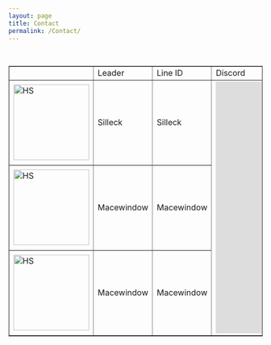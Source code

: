 ```yaml
---
layout: page
title: Contact
permalink: /Contact/
---
```


<table border="1">
<!-- First row -->
<tr>
  <td></td>
  <td>Leader</td>
  <td>Line ID</td>
  <td>Discord</td>
</tr>
<!-- Second row -->
<tr>
    <td><img src="{{ site.url }}/assets/HSSlogon.jpg" alt="HS" width="150" height="150" border="0"></td>
    <td>Silleck</td>
    <td>Silleck</td>
    <td rowspan="3"><iframe src="https://discordapp.com/widget?id=246602581957148673&theme=dark" width="350" height="500" allowtransparency="true" frameborder="0"></iframe></td>
</tr>
<!-- Third row -->
<tr>
    <td><img src="{{ site.url }}/assets/SFSlogon.jpg" alt="HS" width="150" height="150" border="0"></td>
    <td>Macewindow</td>
    <td>Macewindow</td>
</tr>
<!-- Fourth row -->
<tr>
    <td><img src="{{ site.url }}/assets/SFSlogon.jpg" alt="HS" width="150" height="150" border="0"></td>
    <td>Macewindow</td>
    <td>Macewindow</td>
</tr>

</table>

